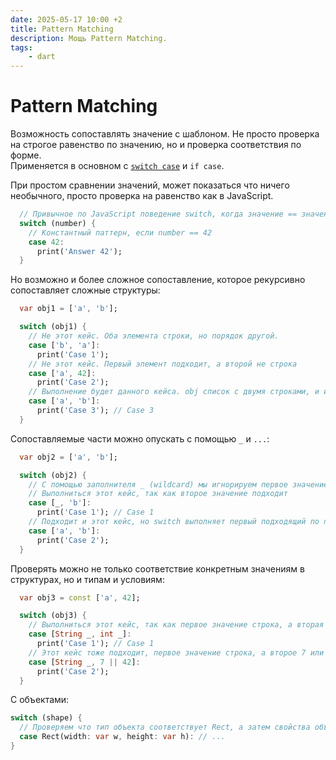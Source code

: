 ```yaml
---
date: 2025-05-17 10:00 +2
title: Pattern Matching
description: Мощь Pattern Matching.
tags:
    - dart
---
```


# Pattern Matching

Возможность сопоставлять значение с шаблоном. Не просто проверка на строгое равенство по значению, но и проверка соответствия по форме.  
Применяется в основном с [`switch case`](../flow/switch.md) и `if case`.

При простом сравнении значений, может показаться что ничего необычного, просто проверка на равенство как в JavaScript.

```dart _code/pattern_matching.dart:4-9
  // Привычное по JavaScript поведение switch, когда значение == значению кейса
  switch (number) {
    // Константный паттерн, если number == 42
    case 42:
      print('Answer 42');
  }
```

Но возможно и более сложное сопоставление,
которое рекурсивно сопоставляет сложные структуры:

```dart _code/pattern_matching.dart:11-23
  var obj1 = ['a', 'b'];

  switch (obj1) {
    // Не этот кейс. Оба элемента строки, но порядок другой.
    case ['b', 'a']:
      print('Case 1');
    // Не этот кейс. Первый элемент подходит, а второй не строка
    case ['a', 42]:
      print('Case 2');
    // Выполнение будет данного кейса. obj список с двумя строками, и именно в таком порядке
    case ['a', 'b']:
      print('Case 3'); // Case 3
  }
```

Сопоставляемые части можно опускать с помощью `_` и `...`:

```dart _code/pattern_matching.dart:25-35
  var obj2 = ['a', 'b'];

  switch (obj2) {
    // С помощью заполнителя _ (wildcard) мы игнорируем первое значение в списке, говорим что оно не важно.
    // Выполниться этот кейс, так как второе значение подходит
    case [_, 'b']:
      print('Case 1'); // Case 1
    // Подходит и этот кейс, но switch выполняет первый подходящий по порядку
    case ['a', 'b']:
      print('Case 2');
  }
```

Проверять можно не только соответствие конкретным значениям в структурах,
но и типам и условиям:

```dart _code/pattern_matching.dart:37-46
  var obj3 = const ['a', 42];

  switch (obj3) {
    // Выполниться этот кейс, так как первое значение строка, а вторая целое число,
    case [String _, int _]:
      print('Case 1'); // Case 1
    // Этот кейс тоже подходит, первое значение строка, а второе 7 или 42. Но первый кейс подошёл первым
    case [String _, 7 || 42]:
      print('Case 2');
  }
```

С объектами:

```dart
switch (shape) {
  // Проверяем что тип объекта соответствует Rect, а затем свойства объекта.
  case Rect(width: var w, height: var h): // ...
}
```
